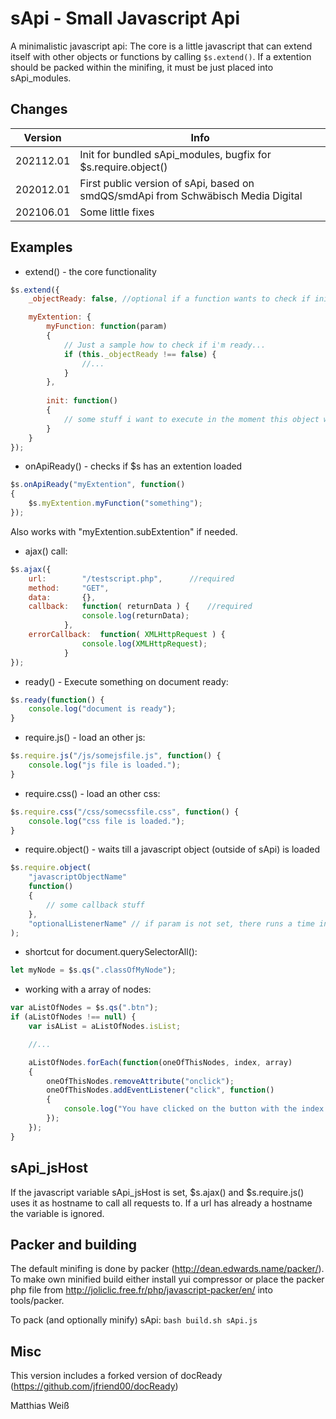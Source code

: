 # sApi - Small Javascript Api
A minimalistic javascript api: The core is a little javascript that can extend itself with other objects or functions by calling ```$s.extend()```. If a extention should be packed within the minifing, it must be just placed into sApi_modules.

## Changes

|&nbsp;&nbsp;&nbsp;Version&nbsp;&nbsp;&nbsp;| Info |
|---|---|
| 202112.01 | Init for bundled sApi_modules, bugfix for $s.require.object() |
| 202012.01 | First public version of sApi, based on smdQS/smdApi from Schwäbisch Media Digital |
| 202106.01 | Some little fixes |

## Examples

- extend() - the core functionality

``` js
$s.extend({
	_objectReady: false, //optional if a function wants to check if init was called...

	myExtention: {
		myFunction: function(param)
		{
			// Just a sample how to check if i'm ready...
			if (this._objectReady !== false) {
				//...
			}
		},
		
		init: function()
		{
			// some stuff i want to execute in the moment this object will be added to sApi
		}
	}
});
```

- onApiReady() - checks if $s has an extention loaded

``` js
$s.onApiReady("myExtention", function()
{
	$s.myExtention.myFunction("something");
});
```
Also works with "myExtention.subExtention" if needed.

- ajax() call:

``` js
$s.ajax({
	url:		"/testscript.php", 		//required
	method:		"GET",
	data:		{},
	callback:	function( returnData ) {	//required
				console.log(returnData);					
			},
	errorCallback:	function( XMLHttpRequest ) {
				console.log(XMLHttpRequest);
			}
});	
```

- ready() - Execute something on document ready:

``` js
$s.ready(function() {
	console.log("document is ready");					
}
```

- require.js() - load an other js:

``` js
$s.require.js("/js/somejsfile.js", function() {
	console.log("js file is loaded.");					
}
```

- require.css() - load an other css:

``` js
$s.require.css("/css/somecssfile.css", function() {
	console.log("css file is loaded.");					
}
```

- require.object() - waits till a javascript object (outside of sApi) is loaded

``` js
$s.require.object(
	"javascriptObjectName"
	function() 
	{
		// some callback stuff
	},
	"optionalListenerName" // if param is not set, there runs a time in background to wait for javascriptObjectName.
);
```

- shortcut for document.querySelectorAll():

``` js
let myNode = $s.qs(".classOfMyNode");

```

- working with a array of nodes:

``` js
var aListOfNodes = $s.qs(".btn");
if (aListOfNodes !== null) {
	var isAList = aListOfNodes.isList;

	//...

	aListOfNodes.forEach(function(oneOfThisNodes, index, array) 
	{
		oneOfThisNodes.removeAttribute("onclick");
		oneOfThisNodes.addEventListener("click", function() 
		{
			console.log("You have clicked on the button with the index " + index);
		});
	});
} 
```

## sApi_jsHost

If the javascript variable sApi_jsHost is set, $s.ajax() and $s.require.js() uses it as hostname to call all requests to. If a url has already a hostname the variable is ignored.

## Packer and building

The default minifing is done by packer (http://dean.edwards.name/packer/). To make own minified build either install yui compressor or place the packer php file from http://joliclic.free.fr/php/javascript-packer/en/ into tools/packer.

To pack (and optionally minify) sApi: ```bash build.sh sApi.js```

## Misc

This version includes a forked version of docReady (https://github.com/jfriend00/docReady)

Matthias Weiß

